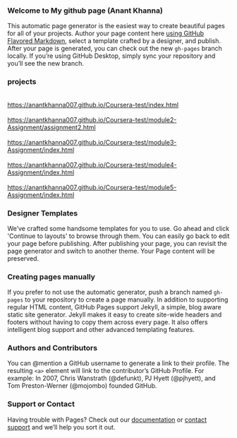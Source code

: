 ### Welcome to My github page (Anant Khanna)
This automatic page generator is the easiest way to create beautiful pages for all of your projects. Author your page content here [using GitHub Flavored Markdown](https://guides.github.com/features/mastering-markdown/), select a template crafted by a designer, and publish. After your page is generated, you can check out the new `gh-pages` branch locally. If you’re using GitHub Desktop, simply sync your repository and you’ll see the new branch.
### projects 
<br>https://anantkhanna007.github.io/Coursera-test/index.html</br>
<br>https://anantkhanna007.github.io/Coursera-test/module2-Assignment/assignment2.html </br>
<br>https://anantkhanna007.github.io/Coursera-test/module3-Assignment/index.html </br>
<br>https://anantkhanna007.github.io/Coursera-test/module4-Assignment/index.html </br>
<br>https://anantkhanna007.github.io/Coursera-test/module5-Assignment/index.html </br>

### Designer Templates
We’ve crafted some handsome templates for you to use. Go ahead and click 'Continue to layouts' to browse through them. You can easily go back to edit your page before publishing. After publishing your page, you can revisit the page generator and switch to another theme. Your Page content will be preserved.

### Creating pages manually
If you prefer to not use the automatic generator, push a branch named `gh-pages` to your repository to create a page manually. In addition to supporting regular HTML content, GitHub Pages support Jekyll, a simple, blog aware static site generator. Jekyll makes it easy to create site-wide headers and footers without having to copy them across every page. It also offers intelligent blog support and other advanced templating features.

### Authors and Contributors
You can @mention a GitHub username to generate a link to their profile. The resulting `<a>` element will link to the contributor’s GitHub Profile. For example: In 2007, Chris Wanstrath (@defunkt), PJ Hyett (@pjhyett), and Tom Preston-Werner (@mojombo) founded GitHub.

### Support or Contact
Having trouble with Pages? Check out our [documentation](https://help.github.com/pages) or [contact support](https://github.com/contact) and we’ll help you sort it out.
